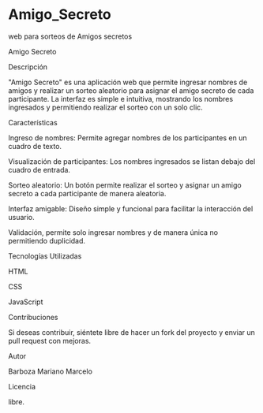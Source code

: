# Amigo_Secreto
web para sorteos de Amigos secretos

Amigo Secreto

Descripción

"Amigo Secreto" es una aplicación web que permite ingresar nombres de amigos y realizar un sorteo aleatorio para asignar el amigo secreto de cada participante. La interfaz es simple e intuitiva, mostrando los nombres ingresados y permitiendo realizar el sorteo con un solo clic.

Características

Ingreso de nombres: Permite agregar nombres de los participantes en un cuadro de texto.

Visualización de participantes: Los nombres ingresados se listan debajo del cuadro de entrada.

Sorteo aleatorio: Un botón permite realizar el sorteo y asignar un amigo secreto a cada participante de manera aleatoria.

Interfaz amigable: Diseño simple y funcional para facilitar la interacción del usuario.

Validación, permite solo ingresar nombres y de manera única no permitiendo duplicidad.

Tecnologías Utilizadas

HTML

CSS

JavaScript

Contribuciones

Si deseas contribuir, siéntete libre de hacer un fork del proyecto y enviar un pull request con mejoras.

Autor

Barboza Mariano Marcelo

Licencia

libre.
